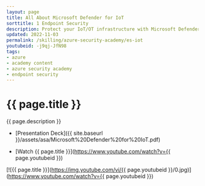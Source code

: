 ```yaml
---
layout: page
title: All About Microsoft Defender for IoT
sorttitle: 1 Endpoint Security
description: Protect your IoT/OT infrastructure with Microsoft Defender for IoT. Come learn about Defender for IoT's agentless network detection and response (NDR) that is rapidly deployed and interoperable with Microsoft 365 Defender, Microsoft Sentinel, and external security operations center (SOC) tools. Explore differences between IT & OT security and upskill with a detailed demo within Defender for IoT.
updated: 2022-11-03
permalink: /skilling/azure-security-academy/es-iot
youtubeid: -j9qj-JfN98
tags: 
- azure
- academy content
- azure security academy
- endpoint security
---
```


# {{ page.title }}

{{ page.description }}

* [Presentation Deck]({{ site.baseurl }}/assets/asa/Microsoft%20Defender%20for%20IoT.pdf)

* [Watch {{ page.title }}](https://www.youtube.com/watch?v={{ page.youtubeid }})

[![{{ page.title }}](https://img.youtube.com/vi/{{ page.youtubeid }}/0.jpg)](https://www.youtube.com/watch?v={{ page.youtubeid }})